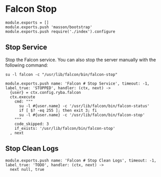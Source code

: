 
# Falcon Stop

    module.exports = []
    module.exports.push 'masson/bootstrap'
    module.exports.push require('./index').configure

## Stop Service

Stop the Falcon service. You can also stop the server manually with the
following command:

```
su -l falcon -c "/usr/lib/falcon/bin/falcon-stop"
```

    module.exports.push name: 'Falcon # Stop Service', timeout: -1, label_true: 'STOPPED', handler: (ctx, next) ->
      {user} = ctx.config.ryba.falcon
      ctx.execute
        cmd: """
          su -l #{user.name} -c '/usr/lib/falcon/bin/falcon-status'
          if [ $? -eq 255 ]; then exit 3; fi
          su -l #{user.name} -c '/usr/lib/falcon/bin/falcon-stop'
        """
        code_skipped: 3
        if_exists: '/usr/lib/falcon/bin/falcon-stop'
      , next

## Stop Clean Logs

    module.exports.push name: 'Falcon # Stop Clean Logs', timeout: -1, label_true: 'TODO', handler: (ctx, next) ->
      next null, true

